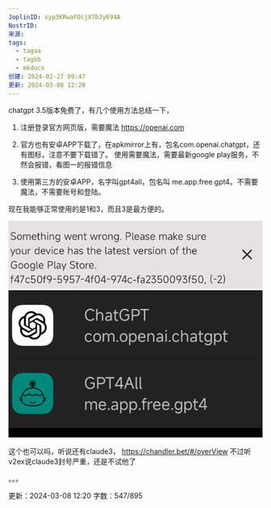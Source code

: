 ```yaml
---
JoplinID: xyp3KRwaFOcjX7bJy694A
NostrID: 
来源: 
tags:
  - tagaa
  - tagbb
  - mkdocs
创建: 2024-02-27 09:47
更新: 2024-03-08 12:20
---
```

chatgpt 3.5版本免费了，有几个使用方法总结一下，
1. 注册登录官方网页版，需要魔法
    https://openai.com

2. 官方也有安卓APP下载了，在apkmirror上有，包名com.openai.chatgpt，还有图标，注意不要下载错了。
    使用需要魔法，需要最新google play服务，不然会报错，看图一的报错信息

3. 使用第三方的安卓APP，名字叫gpt4all，包名叫 me.app.free.gpt4。不需要魔法，不需要账号和登陆。

现在我能够正常使用的是1和3，而且3是最方便的。


![Screenshot_2024-02-27-09-30-54-907_com.waxmoon.ma.gp.png](images/53958086239b40f087f84b326841a046.png)
![Screenshot_2024-02-27-09-28-01-680_com.v2ray.ang.png](images/7b72d83513e04cc08c464462f936f830.png)


这个也可以吗，听说还有claude3，
https://chandler.bet/#/overView
不过听v2ex说claude3封号严重，还是不试他了

。。。


更新：2024-03-08 12:20 字数：547/895
